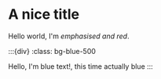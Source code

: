 # A nice title

Hello world, I'm _emphasised and red_.

:::{div} 
:class: bg-blue-500

Hello, I'm blue text!, this time actually blue
:::
